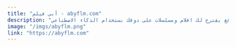 ```yaml
---
title: "أبي فيلم - abyflm.com"
description: "موقع يقترح لك افلام ومسلسلات على ذوقك بستخدام الذكاء الاصطناعي"
image: "/imgs/abyflm.png"
link: "https://abyflm.com"
---
```

